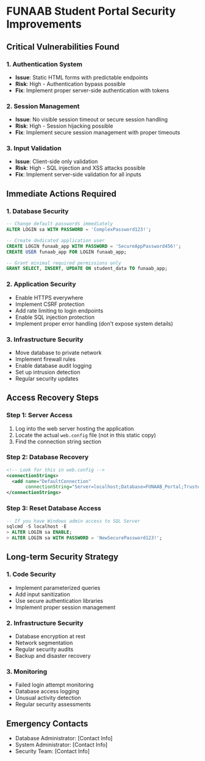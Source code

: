 # FUNAAB Student Portal Security Improvements

## Critical Vulnerabilities Found

### 1. Authentication System
- **Issue**: Static HTML forms with predictable endpoints
- **Risk**: High - Authentication bypass possible
- **Fix**: Implement proper server-side authentication with tokens

### 2. Session Management
- **Issue**: No visible session timeout or secure session handling
- **Risk**: High - Session hijacking possible
- **Fix**: Implement secure session management with proper timeouts

### 3. Input Validation
- **Issue**: Client-side only validation
- **Risk**: High - SQL injection and XSS attacks possible
- **Fix**: Implement server-side validation for all inputs

## Immediate Actions Required

### 1. Database Security
```sql
-- Change default passwords immediately
ALTER LOGIN sa WITH PASSWORD = 'ComplexPassword123!';

-- Create dedicated application user
CREATE LOGIN funaab_app WITH PASSWORD = 'SecureAppPassword456!';
CREATE USER funaab_app FOR LOGIN funaab_app;

-- Grant minimal required permissions only
GRANT SELECT, INSERT, UPDATE ON student_data TO funaab_app;
```

### 2. Application Security
- Enable HTTPS everywhere
- Implement CSRF protection
- Add rate limiting to login endpoints
- Enable SQL injection protection
- Implement proper error handling (don't expose system details)

### 3. Infrastructure Security
- Move database to private network
- Implement firewall rules
- Enable database audit logging
- Set up intrusion detection
- Regular security updates

## Access Recovery Steps

### Step 1: Server Access
1. Log into the web server hosting the application
2. Locate the actual `web.config` file (not in this static copy)
3. Find the connection string section

### Step 2: Database Recovery
```xml
<!-- Look for this in web.config -->
<connectionStrings>
  <add name="DefaultConnection" 
       connectionString="Server=localhost;Database=FUNAAB_Portal;Trusted_Connection=true;" />
</connectionStrings>
```

### Step 3: Reset Database Access
```sql
-- If you have Windows admin access to SQL Server
sqlcmd -S localhost -E
> ALTER LOGIN sa ENABLE;
> ALTER LOGIN sa WITH PASSWORD = 'NewSecurePassword123!';
```

## Long-term Security Strategy

### 1. Code Security
- Implement parameterized queries
- Add input sanitization
- Use secure authentication libraries
- Implement proper session management

### 2. Infrastructure Security
- Database encryption at rest
- Network segmentation
- Regular security audits
- Backup and disaster recovery

### 3. Monitoring
- Failed login attempt monitoring
- Database access logging
- Unusual activity detection
- Regular security assessments

## Emergency Contacts
- Database Administrator: [Contact Info]
- System Administrator: [Contact Info]
- Security Team: [Contact Info]